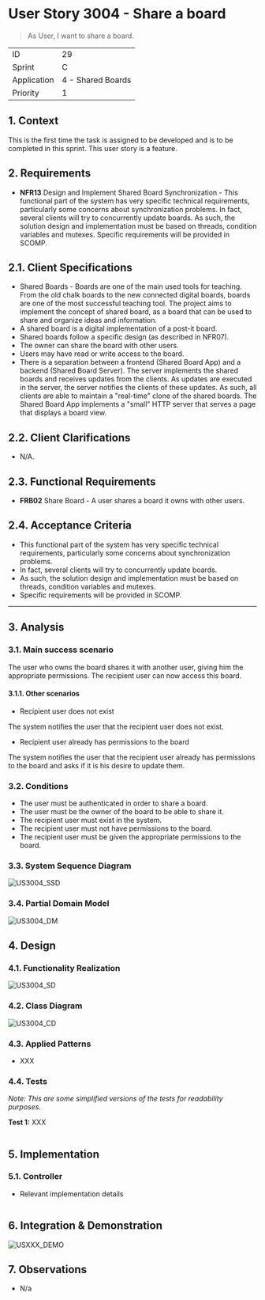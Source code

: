 # User Story 3004 - Share a board

> As User, I want to share a board.

|             |                   |
| ----------- | ----------------- |
| ID          | 29                |
| Sprint      | C                 |
| Application | 4 - Shared Boards |
| Priority    | 1                 |

## 1. Context

This is the first time the task is assigned to be developed and is to be completed in this sprint. This user story is a feature.

## 2. Requirements

- **NFR13** Design and Implement Shared Board Synchronization - This functional part of the system has very specific technical requirements, particularly some concerns about synchronization problems. In fact, several clients will try to concurrently update boards. As such, the solution design and implementation must be based on threads, condition variables and mutexes. Specific requirements will be provided in SCOMP.

## 2.1. Client Specifications

- Shared Boards - Boards are one of the main used tools for teaching. From the old chalk boards to the new connected digital boards, boards are one of the most successful teaching tool. The project aims to implement the concept of shared board, as a board that can be used to share and organize ideas and information.
- A shared board is a digital implementation of a post-it board.
- Shared boards follow a specific design (as described in NFR07).
- The owner can share the board with other users.
- Users may have read or write access to the board.
- There is a separation between a frontend (Shared Board App) and a backend (Shared Board Server). The server implements the shared boards and receives updates from the clients. As updates are executed in the server, the server notifies the clients of these updates. As such, all clients are able to maintain a "real-time" clone of the shared boards. The Shared Board App implements a "small" HTTP server that serves a page that displays a board view.

## 2.2. Client Clarifications

- N/A.

## 2.3. Functional Requirements

- **FRB02** Share Board - A user shares a board it owns with other users.

## 2.4. Acceptance Criteria

- This functional part of the system has very specific technical requirements, particularly some concerns about synchronization problems.
- In fact, several clients will try to concurrently update boards.
- As such, the solution design and implementation must be based on threads, condition variables and mutexes.
- Specific requirements will be provided in SCOMP.

---

## 3. Analysis

### 3.1. Main success scenario

The user who owns the board shares it with another user, giving him the appropriate permissions. The recipient user can now access this board.

#### 3.1.1. Other scenarios

- Recipient user does not exist

The system notifies the user that the recipient user does not exist.

- Recipient user already has permissions to the board

The system notifies the user that the recipient user already has permissions to the board and asks if it is his desire to update them.

### 3.2. Conditions

- The user must be authenticated in order to share a board.
- The user must be the owner of the board to be able to share it.
- The recipient user must exist in the system.
- The recipient user must not have permissions to the board.
- The recipient user must be given the appropriate permissions to the board.

### 3.3. System Sequence Diagram

![US3004_SSD](out/US3004_SSD.svg)

### 3.4. Partial Domain Model

![US3004_DM](out/US3004_DM.svg)

## 4. Design

### 4.1. Functionality Realization

![US3004_SD](out/US3004_SD.svg)

### 4.2. Class Diagram

![US3004_CD](out/US3004_CD.svg)

### 4.3. Applied Patterns

- XXX

### 4.4. Tests

_Note: This are some simplified versions of the tests for readability purposes._

**Test 1:** XXX

```java

```

## 5. Implementation

### 5.1. Controller

- Relevant implementation details

```java

```

## 6. Integration & Demonstration

![USXXX_DEMO](out/USXXX_DEMO.svg)

## 7. Observations

- N/a
